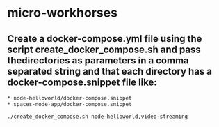# micro-workhorses

## Create a docker-compose.yml file using the script create_docker_compose.sh and pass thedirectories as parameters in a comma separated string and that each directory has a docker-compose.snippet file like:
	* node-helloworld/docker-compose.snippet
	* spaces-node-app/docker-compose.snippet

```
./create_docker_compose.sh node-helloworld,video-streaming
```
